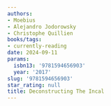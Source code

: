 ```yaml
---
authors:
- Moebius
- Alejandro Jodorowsky
- Christophe Quillien
books/tags:
- currently-reading
date: 2024-09-11
params:
  isbn13: '9781594656903'
  year: '2017'
slug: '9781594656903'
star_rating: null
title: Deconstructing The Incal
---
```



<!--more-->